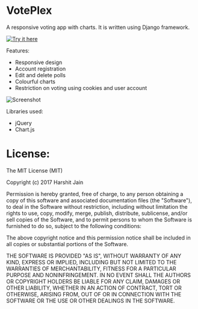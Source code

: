 # VotePlex
A responsive voting app with charts. It is written using Django framework.

[![Try it here](https://user-images.githubusercontent.com/5856653/28872053-0fb2c964-77a5-11e7-99c1-2cd999e8a0b8.png)](https://voteplexproject.herokuapp.com)

Features:
- Responsive design
- Account registration
- Edit and delete polls
- Colourful charts
- Restriction on voting using cookies and user account

![Screenshot](https://user-images.githubusercontent.com/5856653/28867482-e4605562-7793-11e7-847a-fd4ee6d990c4.png)

Libraries used:
- jQuery
- Chart.js

# License:

The MIT License (MIT)

Copyright (c) 2017 Harshit Jain

Permission is hereby granted, free of charge, to any person obtaining a copy of this software and associated documentation files (the "Software"), to deal in the Software without restriction, including without limitation the rights to use, copy, modify, merge, publish, distribute, sublicense, and/or sell copies of the Software, and to permit persons to whom the Software is furnished to do so, subject to the following conditions:

The above copyright notice and this permission notice shall be included in all copies or substantial portions of the Software.

THE SOFTWARE IS PROVIDED "AS IS", WITHOUT WARRANTY OF ANY KIND, EXPRESS OR IMPLIED, INCLUDING BUT NOT LIMITED TO THE WARRANTIES OF MERCHANTABILITY, FITNESS FOR A PARTICULAR PURPOSE AND NONINFRINGEMENT. IN NO EVENT SHALL THE AUTHORS OR COPYRIGHT HOLDERS BE LIABLE FOR ANY CLAIM, DAMAGES OR OTHER LIABILITY, WHETHER IN AN ACTION OF CONTRACT, TORT OR OTHERWISE, ARISING FROM, OUT OF OR IN CONNECTION WITH THE SOFTWARE OR THE USE OR OTHER DEALINGS IN THE SOFTWARE.